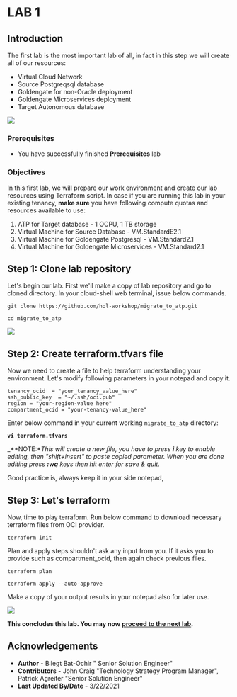 # LAB 1

## Introduction

The first lab is the most important lab of all, in fact in this step we will create all of our resources:

- Virtual Cloud Network
- Source Postgreqsql database
- Goldengate for non-Oracle deployment
- Goldengate Microservices deployment
- Target Autonomous database

![](/files/architecture.png)

### Prerequisites

- You have successfully finished **Prerequisites** lab

### Objectives

In this first lab, we will prepare our work environment and create our lab resources using Terraform script.
In case if you are running this lab in your existing tenancy, **make sure** you have following compute quotas and resources available to use:

1. ATP for Target database - 1 OCPU, 1 TB storage
2. Virtual Machine for Source Database - VM.StandardE2.1
3. Virtual Machine for Goldengate Postgresql - VM.Standard2.1  
4. Virtual Machine for Goldengate Microservices - VM.Standard2.1

## **Step 1**: Clone lab repository

Let's begin our lab. First we'll make a copy of lab repository and go to cloned directory. In your cloud-shell web terminal, issue below commands.

```
git clone https://github.com/hol-workshop/migrate_to_atp.git

cd migrate_to_atp
```

![](/images/1.Git.PNG)

## **Step 2**: Create terraform.tfvars file

Now we need to create a file to help terraform understanding your environment. Let's modify following parameters in your notepad and copy it.

```
tenancy_ocid  = "your_tenancy_value_here"
ssh_public_key  = "~/.ssh/oci.pub"
region = "your-region-value here"
compartment_ocid = "your-tenancy-value_here"
```

Enter below command in your current working `migrate_to_atp` directory:

**`vi terraform.tfvars`**

_**NOTE:**This will create a new file, you have to press **i** key to enable editing, then "shift+insert" to paste copied parameter. When you are done editing press **:wq** keys then hit enter for save & quit.*

Good practice is, always keep it in your side notepad,

## **Step 3**: Let's terraform 

Now, time to play terraform. Run below command to download necessary terraform files from OCI provider.

```
terraform init
```

Plan and apply steps shouldn't ask any input from you. If it asks you to provide such as compartment_ocid, then again check previous files.

```
terraform plan

terraform apply --auto-approve
``` 

Make a copy of your output results in your notepad also for later use.

![](/images/1.git_1.PNG)


**This concludes this lab. You may now [proceed to the next lab](#next).**

## Acknowledgements

* **Author** - Bilegt Bat-Ochir " Senior Solution Engineer"
* **Contributors** - John Craig "Technology Strategy Program Manager", Patrick Agreiter "Senior Solution Engineer"
* **Last Updated By/Date** - 3/22/2021